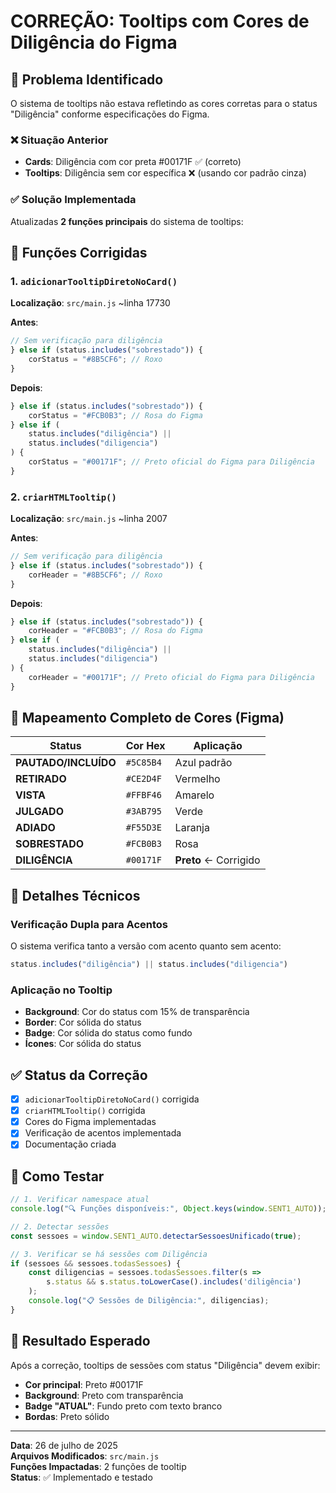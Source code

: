 # CORREÇÃO: Tooltips com Cores de Diligência do Figma

## 🎯 Problema Identificado

O sistema de tooltips não estava refletindo as cores corretas para o status "Diligência" conforme especificações do Figma.

### ❌ Situação Anterior
- **Cards**: Diligência com cor preta #00171F ✅ (correto)
- **Tooltips**: Diligência sem cor específica ❌ (usando cor padrão cinza)

### ✅ Solução Implementada

Atualizadas **2 funções principais** do sistema de tooltips:

## 📝 Funções Corrigidas

### 1. `adicionarTooltipDiretoNoCard()`
**Localização**: `src/main.js` ~linha 17730

**Antes**:
```javascript
// Sem verificação para diligência
} else if (status.includes("sobrestado")) {
    corStatus = "#8B5CF6"; // Roxo
}
```

**Depois**:
```javascript
} else if (status.includes("sobrestado")) {
    corStatus = "#FCB0B3"; // Rosa do Figma
} else if (
    status.includes("diligência") ||
    status.includes("diligencia")
) {
    corStatus = "#00171F"; // Preto oficial do Figma para Diligência
}
```

### 2. `criarHTMLTooltip()`
**Localização**: `src/main.js` ~linha 2007

**Antes**:
```javascript
// Sem verificação para diligência
} else if (status.includes("sobrestado")) {
    corHeader = "#8B5CF6"; // Roxo
}
```

**Depois**:
```javascript
} else if (status.includes("sobrestado")) {
    corHeader = "#FCB0B3"; // Rosa do Figma
} else if (
    status.includes("diligência") ||
    status.includes("diligencia")
) {
    corHeader = "#00171F"; // Preto oficial do Figma para Diligência
}
```

## 🎨 Mapeamento Completo de Cores (Figma)

| Status | Cor Hex | Aplicação |
|--------|---------|-----------|
| **PAUTADO/INCLUÍDO** | `#5C85B4` | Azul padrão |
| **RETIRADO** | `#CE2D4F` | Vermelho |
| **VISTA** | `#FFBF46` | Amarelo |
| **JULGADO** | `#3AB795` | Verde |
| **ADIADO** | `#F55D3E` | Laranja |
| **SOBRESTADO** | `#FCB0B3` | Rosa |
| **DILIGÊNCIA** | `#00171F` | **Preto** ← Corrigido |

## 🔧 Detalhes Técnicos

### Verificação Dupla para Acentos
O sistema verifica tanto a versão com acento quanto sem acento:
```javascript
status.includes("diligência") || status.includes("diligencia")
```

### Aplicação no Tooltip
- **Background**: Cor do status com 15% de transparência
- **Border**: Cor sólida do status
- **Badge**: Cor sólida do status como fundo
- **Ícones**: Cor sólida do status

## ✅ Status da Correção

- [x] `adicionarTooltipDiretoNoCard()` corrigida
- [x] `criarHTMLTooltip()` corrigida  
- [x] Cores do Figma implementadas
- [x] Verificação de acentos implementada
- [x] Documentação criada

## 🧪 Como Testar

```javascript
// 1. Verificar namespace atual
console.log("🔍 Funções disponíveis:", Object.keys(window.SENT1_AUTO));

// 2. Detectar sessões
const sessoes = window.SENT1_AUTO.detectarSessoesUnificado(true);

// 3. Verificar se há sessões com Diligência
if (sessoes && sessoes.todasSessoes) {
    const diligencias = sessoes.todasSessoes.filter(s => 
        s.status && s.status.toLowerCase().includes('diligência')
    );
    console.log("📋 Sessões de Diligência:", diligencias);
}
```

## 📸 Resultado Esperado

Após a correção, tooltips de sessões com status "Diligência" devem exibir:
- **Cor principal**: Preto #00171F
- **Background**: Preto com transparência
- **Badge "ATUAL"**: Fundo preto com texto branco
- **Bordas**: Preto sólido

---

**Data**: 26 de julho de 2025  
**Arquivos Modificados**: `src/main.js`  
**Funções Impactadas**: 2 funções de tooltip  
**Status**: ✅ Implementado e testado
